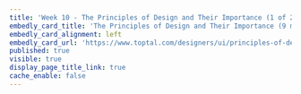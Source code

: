 ```yaml
---
title: 'Week 10 - The Principles of Design and Their Importance (1 of 2)'
embedly_card_title: 'The Principles of Design and Their Importance (9 minute read)'
embedly_card_alignment: left
embedly_card_url: 'https://www.toptal.com/designers/ui/principles-of-design'
published: true
visible: true
display_page_title_link: true
cache_enable: false
---
```

